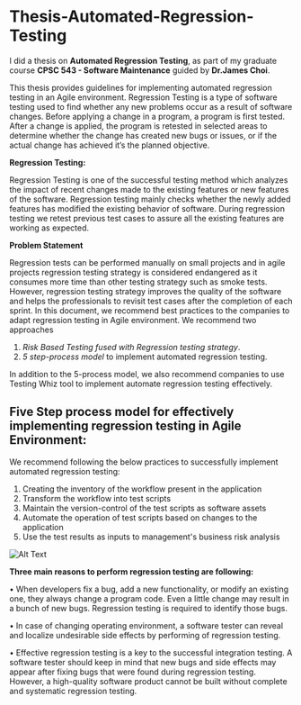 # Thesis-Automated-Regression-Testing

I did a thesis on **Automated Regression Testing**, as part of my graduate course **CPSC 543 - Software Maintenance** guided by **Dr.James Choi**.

This thesis provides guidelines for implementing automated regression testing in an Agile environment. Regression Testing is a type of software testing used to find whether any new problems occur as a result of software changes. Before applying a change in a program, a program is first tested. After a change is applied, the program is retested in selected areas to determine whether the change has created new bugs or issues, or if the actual change has achieved it’s the planned objective.

**Regression Testing:**

Regression Testing is one of the successful testing method which analyzes the impact of recent changes made to the existing features or new features of the software. Regression testing mainly checks whether the newly added features has modified the existing behavior of software. During regression testing we retest previous test cases to assure all the existing features are working as expected.

**Problem Statement**

Regression tests can be performed manually on small projects and in agile projects regression testing strategy is considered endangered as it consumes more time than other testing strategy such as smoke tests. However, regression testing strategy improves the quality of the software and helps the professionals to revisit test cases after the completion of each sprint. In this document, we recommend best practices to the companies to adapt regression testing in Agile environment. We recommend two approaches

  1. *Risk Based Testing fused with Regression testing strategy*.
  2. *5 step-process model* to implement automated regression testing. 
  
In addition to the 5-process model, we also recommend companies to use Testing Whiz tool to implement automate regression testing effectively.

## Five Step process model for effectively implementing regression testing in Agile Environment:

We recommend following the below practices to successfully implement automated regression testing:

1. Creating the inventory of the workflow present in the application
2. Transform the workflow into test scripts
3. Maintain the version-control of the test scripts as software assets
4. Automate the operation of test scripts based on changes to the application
5. Use the test results as inputs to management's business risk analysis

![Alt Text](https://raw.githubusercontent.com/deepu2010/Thesis-Automated-Regression-Testing/master/5%20step%20process%20model.JPG)

**Three main reasons to perform regression testing are following:**

• When developers fix a bug, add a new functionality, or modify an existing one, they always change a program code. Even a little change may result in a bunch of new bugs. Regression testing is required to identify those bugs.

• In case of changing operating environment, a software tester can reveal and localize undesirable side effects by performing of regression testing.

• Effective regression testing is a key to the successful integration testing. A software tester should keep in mind that new bugs and side effects may appear after fixing bugs that were found during regression testing. However, a high-quality software product cannot be built without complete and systematic regression testing.


